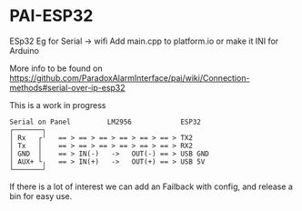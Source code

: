 # PAI-ESP32
ESp32 Eg for Serial -> wifi
Add main.cpp to platform.io or make it INI for Arduino

More info to be found on https://github.com/ParadoxAlarmInterface/pai/wiki/Connection-methods#serial-over-ip-esp32

This is a work in progress
```
Serial on Panel         LM2956            ESP32
┌───────┐               
│ Rx   ┌╵   == > == > == > == > == > == > TX2 
│ Tx   │    == > == > == > == > == > == > RX2 
│ GND  │    == > IN(-)   ->   OUT(-) == > USB GND 
│ AUX+ └╷   == > IN(+)   ->   OUT(+) == > USB 5V
└───────┘
```

If there is a lot of interest we can add an Failback with config, and release a bin for easy use.
